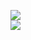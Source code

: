 [![](https://img.shields.io/badge/Made%20With-Github%20Spray-lightgrey.svg?style=for-the-badge&logo=github)](https://github.com/Annihil/github-spray#11470)  
[![](https://i.imgur.com/2DrTn0Z.gif)](https://github.com/Annihil/github-spray)